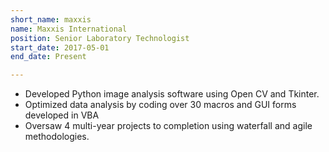 ```yaml
---
short_name: maxxis
name: Maxxis International
position: Senior Laboratory Technologist
start_date: 2017-05-01
end_date: Present

---
```


*	Developed Python image analysis software using Open CV and Tkinter.
*	Optimized data analysis by coding over 30 macros  and GUI forms developed in VBA
*	Oversaw 4 multi-year projects to completion using waterfall and agile methodologies.  
